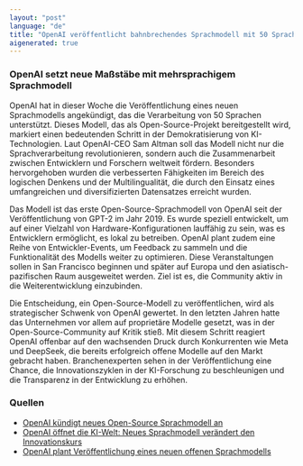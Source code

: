 ```yaml
---
layout: "post"
language: "de"
title: "OpenAI veröffentlicht bahnbrechendes Sprachmodell mit 50 Sprachen"
aigenerated: true
---
```


### OpenAI setzt neue Maßstäbe mit mehrsprachigem Sprachmodell

OpenAI hat in dieser Woche die Veröffentlichung eines neuen Sprachmodells angekündigt, das die Verarbeitung von 50 Sprachen unterstützt. Dieses Modell, das als Open-Source-Projekt bereitgestellt wird, markiert einen bedeutenden Schritt in der Demokratisierung von KI-Technologien. Laut OpenAI-CEO Sam Altman soll das Modell nicht nur die Sprachverarbeitung revolutionieren, sondern auch die Zusammenarbeit zwischen Entwicklern und Forschern weltweit fördern. Besonders hervorgehoben wurden die verbesserten Fähigkeiten im Bereich des logischen Denkens und der Multilingualität, die durch den Einsatz eines umfangreichen und diversifizierten Datensatzes erreicht wurden.

<!--more-->

Das Modell ist das erste Open-Source-Sprachmodell von OpenAI seit der Veröffentlichung von GPT-2 im Jahr 2019. Es wurde speziell entwickelt, um auf einer Vielzahl von Hardware-Konfigurationen lauffähig zu sein, was es Entwicklern ermöglicht, es lokal zu betreiben. OpenAI plant zudem eine Reihe von Entwickler-Events, um Feedback zu sammeln und die Funktionalität des Modells weiter zu optimieren. Diese Veranstaltungen sollen in San Francisco beginnen und später auf Europa und den asiatisch-pazifischen Raum ausgeweitet werden. Ziel ist es, die Community aktiv in die Weiterentwicklung einzubinden.

Die Entscheidung, ein Open-Source-Modell zu veröffentlichen, wird als strategischer Schwenk von OpenAI gewertet. In den letzten Jahren hatte das Unternehmen vor allem auf proprietäre Modelle gesetzt, was in der Open-Source-Community auf Kritik stieß. Mit diesem Schritt reagiert OpenAI offenbar auf den wachsenden Druck durch Konkurrenten wie Meta und DeepSeek, die bereits erfolgreich offene Modelle auf den Markt gebracht haben. Branchenexperten sehen in der Veröffentlichung eine Chance, die Innovationszyklen in der KI-Forschung zu beschleunigen und die Transparenz in der Entwicklung zu erhöhen.

### Quellen
- [OpenAI kündigt neues Open-Source Sprachmodell an](https://stadt-bremerhaven.de/openai-kuendigt-neues-open-source-sprachmodell-an/)
- [OpenAI öffnet die KI-Welt: Neues Sprachmodell verändert den Innovationskurs](https://www.neuziel.de/2025/04/openai-oeffnet-die-ki-welt-neues-sprachmodell-veraendert-den-innovationskurs/)
- [OpenAI plant Veröffentlichung eines neuen offenen Sprachmodells](https://www.it-boltwise.de/openai-plant-veroeffentlichung-eines-neuen-offenen-sprachmodells.html)
